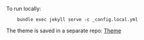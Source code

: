 To run locally:
```shell
    bundle exec jekyll serve -c _config.local.yml
```

The theme is saved in a separate repo: [Theme](https://keer4n.github.io/jekyll-theme-console)
